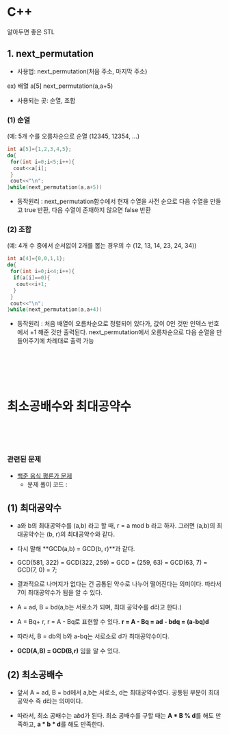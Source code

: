 
# C++

알아두면 좋은 STL 
## 1. next_permutation

- 사용법: next_permutation(처음 주소, 마지막 주소)


ex) 배열 a[5]
next_permutation(a,a+5)

- 사용되는 곳: 순열, 조합

### (1) 순열

(예: 5개 수를 오름차순으로 순열 (12345, 12354, ...)

```c++
int a[5]={1,2,3,4,5};
do{
 for(int i=0;i<5;i++){
  cout<<a[i];
 }
 cout<<"\n";
}while(next_permutation(a,a+5))
```

- 동작원리 : next_permutation함수에서 현재 수열을 사전 순으로 다음 수열을 만들고 true 반환, 다음 수열이 존재하지 않으면 false 반환

 ### (2) 조합

(예: 4개 수 중에서 순서없이 2개를 뽑는 경우의 수 (12, 13, 14, 23, 24, 34))

```c++
int a[4]={0,0,1,1};
do{
 for(int i=0;i<4;i++){
  if(a[i]==0){
   cout<<i+1;
  }
 }
 cout<<"\n";
}while(next_permutation(a,a+4))
```

- 동작원리 : 처음 배열이 오름차순으로 정렬되어 있다가, 값이 0인 것만 인덱스 번호에서 +1 해준 것만 출력된다. next_permutation에서 오름차순으로 다음 순열을 만들어주기에 차례대로 출력 가능


<BR>
<bR>
<BR>
<BR>


# 최소공배수와 최대공약수 

<br>
<br>
<br>

### 관련된 문제

- [백준 음식 평론가 문제](https://www.acmicpc.net/problem/1188)
    - 문제 풀이 코드 : 

## (1) 최대공약수

- a와 b의 최대공약수를 (a,b) 라고 할 때, r = a mod b 라고 하자. 그러면 (a,b)의 최대공약수는 (b, r)의 최대공약수와 같다.

- 다시 말해 **GCD(a,b) = GCD(b, r)**과 같다.

- GCD(581, 322) = GCD(322, 259) = GCD = (259, 63) = GCD(63, 7) = GCD(7, 0) = 7;

- 결과적으로 나머지가 없다는 건 공통된 약수로 나누어 떨어진다는 의미이다. 따라서 7이 최대공약수가 됨을 알 수 있다.

- A = ad, B = bd(a,b는 서로소가 되며, 최대 공약수를 d라고 한다.)

- A = Bq+ r, r = A - Bq로 표현할 수 있다.
**r = A - Bq = ad - bdq = (a-bq)d**

- 따라서, B = db의 b와 a-bq는 서로소로 d가 최대공약수이다.

- **GCD(A,B) = GCD(B,r)** 임을 알 수 있다.

## (2) 최소공배수

- 앞서 A = ad, B = bd에서 a,b는 서로소, d는 최대공약수였다. 공통된 부분이 최대공약수 즉 d라는 의미이다.

- 따라서, 최소 공배수는 a*b*d가 된다.
최소 공배수를 구할 때는 **A * B % d**를 해도 만족하고, 
**a * b * d**를 해도 만족한다. 